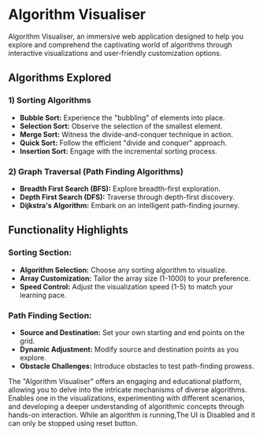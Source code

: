 # Algorithm Visualiser

 Algorithm Visualiser, an immersive web application designed to help you explore and comprehend the captivating world of algorithms through interactive visualizations and user-friendly customization options.
 

## Algorithms Explored


### 1) Sorting Algorithms
- **Bubble Sort:** Experience the "bubbling" of elements into place.
- **Selection Sort:** Observe the selection of the smallest element.
- **Merge Sort:** Witness the divide-and-conquer technique in action.
- **Quick Sort:** Follow the efficient "divide and conquer" approach.
- **Insertion Sort:** Engage with the incremental sorting process.

### 2) Graph Traversal (Path Finding Algorithms)
- **Breadth First Search (BFS):** Explore breadth-first exploration.
- **Depth First Search (DFS):** Traverse through depth-first discovery.
- **Dijkstra's Algorithm:** Embark on an intelligent path-finding journey.

## Functionality Highlights

### Sorting Section:
- **Algorithm Selection:** Choose any sorting algorithm to visualize.
- **Array Customization:** Tailor the array size (1-1000) to your preference.
- **Speed Control:** Adjust the visualization speed (1-5) to match your learning pace.

### Path Finding Section:
- **Source and Destination:** Set your own starting and end points on the grid.
- **Dynamic Adjustment:** Modify source and destination points as you explore.
- **Obstacle Challenges:** Introduce obstacles to test path-finding prowess.

The "Algorithm Visualiser" offers an engaging and educational platform, allowing you to delve into the intricate mechanisms of diverse algorithms. Enables one in the visualizations, experimenting with different scenarios, and developing a deeper understanding of algorithmic concepts through hands-on interaction. While an algorithm is running,The UI is Disabled and it can only be stopped using reset button. 

